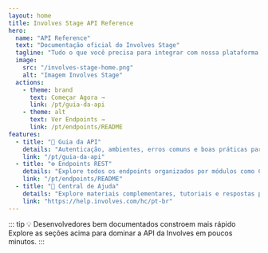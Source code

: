 ```yaml
---
layout: home
title: Involves Stage API Reference
hero:
  name: "API Reference"
  text: "Documentação oficial do Involves Stage"
  tagline: "Tudo o que você precisa para integrar com nossa plataforma de trade marketing."
  image:
    src: "/involves-stage-home.png"
    alt: "Imagem Involves Stage"
  actions:
    - theme: brand
      text: Começar Agora →
      link: /pt/guia-da-api
    - theme: alt
      text: Ver Endpoints →
      link: /pt/endpoints/README
features:
  - title: "📘 Guia da API"
    details: "Autenticação, ambientes, erros comuns e boas práticas para começar com segurança."
    link: "/pt/guia-da-api"
  - title: "⚙️ Endpoints REST"
    details: "Explore todos os endpoints organizados por módulos como Colaborador, Produto, PDV, entre outros."
    link: "/pt/endpoints/README"
  - title: "🧠 Central de Ajuda"
    details: "Explore materiais complementares, tutoriais e respostas para dúvidas comuns sobre o uso do Involves Stage."
    link: "https://help.involves.com/hc/pt-br"
---
```


::: tip 💡 Desenvolvedores bem documentados constroem mais rápido
Explore as seções acima para dominar a API da Involves em poucos minutos.
:::

<style scoped>
/* 📸 Estilo customizado da imagem do Hero */
.VPHomeHero .image-container img {
  max-width: 720px; /* Aumentado de 560px → 720px */
  width: 100%;
  height: auto;
  object-fit: contain;
  margin: 0 auto;
  transition: transform 0.3s ease;
}

/* Hover suave */
.VPHomeHero .image-container img:hover {
  transform: scale(1.04);
}

/* Responsividade para telas menores */
@media (max-width: 1024px) {
  .VPHomeHero .image-container img {
    max-width: 600px;
  }
}

@media (max-width: 768px) {
  .VPHomeHero .image-container img {
    max-width: 380px;
  }
}
</style>

